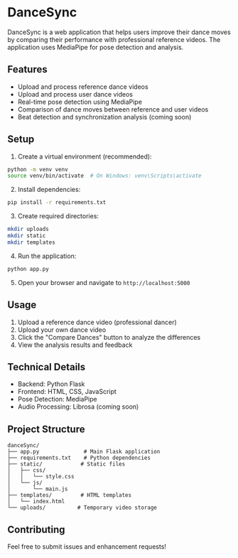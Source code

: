 # DanceSync

DanceSync is a web application that helps users improve their dance moves by comparing their performance with professional reference videos. The application uses MediaPipe for pose detection and analysis.

## Features

- Upload and process reference dance videos
- Upload and process user dance videos
- Real-time pose detection using MediaPipe
- Comparison of dance moves between reference and user videos
- Beat detection and synchronization analysis (coming soon)

## Setup

1. Create a virtual environment (recommended):
```bash
python -m venv venv
source venv/bin/activate  # On Windows: venv\Scripts\activate
```

2. Install dependencies:
```bash
pip install -r requirements.txt
```

3. Create required directories:
```bash
mkdir uploads
mkdir static
mkdir templates
```

4. Run the application:
```bash
python app.py
```

5. Open your browser and navigate to `http://localhost:5000`

## Usage

1. Upload a reference dance video (professional dancer)
2. Upload your own dance video
3. Click the "Compare Dances" button to analyze the differences
4. View the analysis results and feedback

## Technical Details

- Backend: Python Flask
- Frontend: HTML, CSS, JavaScript
- Pose Detection: MediaPipe
- Audio Processing: Librosa (coming soon)

## Project Structure

```
danceSync/
├── app.py              # Main Flask application
├── requirements.txt    # Python dependencies
├── static/            # Static files
│   ├── css/
│   │   └── style.css
│   └── js/
│       └── main.js
├── templates/         # HTML templates
│   └── index.html
└── uploads/          # Temporary video storage
```

## Contributing

Feel free to submit issues and enhancement requests! 